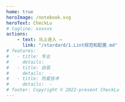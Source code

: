 ```yaml
---
home: true
heroImage: /notebook.svg
heroText: CheckLu
# tagline: xxxxxx
actions:
    - text: 马上进入 →
      link: "/stardard/1.Lint规范和配置.md"
# features:
#   - title: 专业
#     details:
#   - title: 自驱
#     details:  -
#   - title: 热爱技术
#     details:  -
# footer: Copyright © 2022-present CheckLu
---
```


